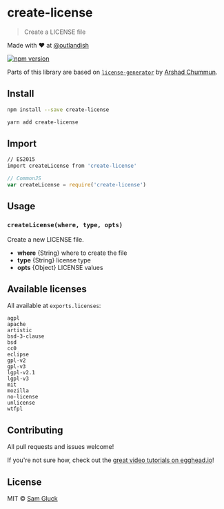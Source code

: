 # create-license

> Create a LICENSE file

Made with ❤ at [@outlandish](http://www.twitter.com/outlandish)

<a href="http://badge.fury.io/js/poz"><img alt="npm version" src="https://badge.fury.io/js/poz.svg"></a>

Parts of this library are based on [`license-generator`](https://github.com/arshad/license-generator) by [Arshad Chummun](https://github.com/arshad). 

## Install 

```sh
npm install --save create-license
```

```sh
yarn add create-license
```

## Import

```sh
// ES2015
import createLicense from 'create-license'
```

```js
// CommonJS
var createLicense = require('create-license')
```

## Usage

### `createLicense(where, type, opts)`

Create a new LICENSE file.

- __where__ {String} where to create the file
- __type__ {String} license type
- __opts__ {Object} LICENSE values

## Available licenses

All available at `exports.licenses`:

    agpl
    apache
    artistic
    bsd-3-clause
    bsd
    cc0
    eclipse
    gpl-v2
    gpl-v3
    lgpl-v2.1
    lgpl-v3
    mit
    mozilla
    no-license
    unlicense
    wtfpl

## Contributing

All pull requests and issues welcome!

If you're not sure how, check out the [great video tutorials on egghead.io](http://bit.ly/2aVzthz)!

## License

MIT © [Sam Gluck](https://github.com/sdgluck)
